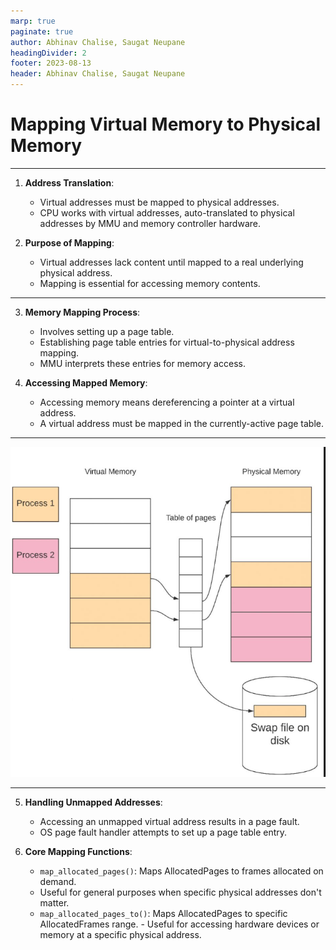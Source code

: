 ```yaml
---
marp: true
paginate: true
author: Abhinav Chalise, Saugat Neupane
headingDivider: 2
footer: 2023-08-13
header: Abhinav Chalise, Saugat Neupane
---
```


# **Mapping Virtual Memory to Physical Memory**

---

1. **Address Translation**:

   - Virtual addresses must be mapped to physical addresses.
   - CPU works with virtual addresses, auto-translated to physical addresses by MMU and memory controller hardware.

2. **Purpose of Mapping**:
   - Virtual addresses lack content until mapped to a real underlying physical address.
   - Mapping is essential for accessing memory contents.

---

3. **Memory Mapping Process**:

   - Involves setting up a page table.
   - Establishing page table entries for virtual-to-physical address mapping.
   - MMU interprets these entries for memory access.

4. **Accessing Mapped Memory**:
   - Accessing memory means dereferencing a pointer at a virtual address.
   - A virtual address must be mapped in the currently-active page table.

---

![Picture of Virtual Memory Mapping](map.png)

---

5. **Handling Unmapped Addresses**:

   - Accessing an unmapped virtual address results in a page fault.
   - OS page fault handler attempts to set up a page table entry.

6. **Core Mapping Functions**:
   - `map_allocated_pages()`: Maps AllocatedPages to frames allocated on demand.
   - Useful for general purposes when specific physical addresses don't matter.
   - `map_allocated_pages_to()`: Maps AllocatedPages to specific AllocatedFrames range. - Useful for accessing hardware devices or memory at a specific physical address.
